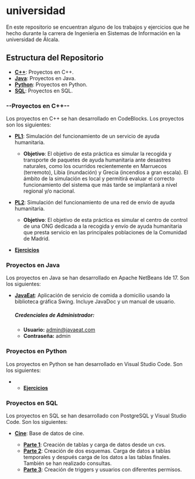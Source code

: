 # universidad
En este repositorio se encuentran alguno de los trabajos y ejercicios que he hecho durante la carrera de Ingenieria en Sistemas de Información en la universidad de Álcala.

## Estructura del Repositorio

- [**C++**](C++): Proyectos en C++.
- [**Java**](Java): Proyectos en Java.
- [**Python**](Python): Proyectos en Python.
- [**SQL**](SQL): Proyectos en SQL.

### --Proyectos en C++--
Los proyectos en C++ se han desarrollado en CodeBlocks. Los proyectos son los siguientes:

- [**PL1**](C++/PL1): Simulación del funcionamiento de un servicio de ayuda humanitaria.
    - **Objetivo**: El objetivo de esta práctica es simular la recogida y transporte de paquetes de ayuda
      humanitaria ante desastres naturales, como los ocurridos recientemente en Marruecos
      (terremoto), Libia (inundación) y Grecia (incendios a gran escala). El ámbito de la simulación es
      local y permitirá evaluar el correcto funcionamiento del sistema que más tarde se implantará a
      nivel regional y/o nacional.
      
- [**PL2**](C++/PL2): Simulación del funcionamiento de una red de envío de ayuda humanitaria.
    - **Objetivo**: El objetivo de esta práctica es simular el centro de control de una ONG dedicada a la recogida
    y envío de ayuda humanitaria que presta servicio en las principales poblaciones de la
    Comunidad de Madrid.

- [**Ejercicios**](C++/Ejercicios)

### Proyectos en Java
Los proyectos en Java se han desarrollado en Apache NetBeans Ide 17. Son los siguientes:

- [**JavaEat**](Java/JavaEat): Aplicación de servicio de comida a domicilio usando la biblioteca gráfica Swing. Incluye JavaDoc y un manual de usuario.
    ##### Credenciales de Administrador:
    - **Usuario:** admin@javaeat.com
    - **Contraseña:** admin

### Proyectos en Python
Los proyectos en Python se han desarrollado en Visual Studio Code. Son los siguientes:
- - [**Ejercicios**](Python)

### Proyectos en SQL
Los proyectos en SQL se han desarrollado con PostgreSQL y Visual Studio Code. Son los siguientes:

- [**Cine**](SQL/Cine): Base de datos de cine.
  
    - [**Parte 1**](SQL/Cine/PL1): Creación de tablas y carga de datos desde un cvs.
    - [**Parte 2**](SQL/Cine/PL2): Creación de dos esquemas. Carga de datos a tablas temporales y después carga de los datos a las tablas finales. También se han realizado consultas.
    - [**Parte 3**](SQL/Cine/PL3): Creación de triggers y usuarios con diferentes permisos. 
